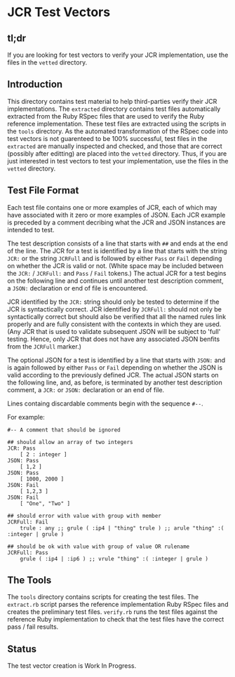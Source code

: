 # JCR Test Vectors

## tl;dr

If you are looking for test vectors to verify your JCR implementation,
use the files in the `vetted` directory.

## Introduction

This directory contains test material to help third-parties verify their JCR
implementations.  The `extracted` directory contains test files automatically
extracted from the Ruby RSpec files that are used to verify the Ruby reference 
implementation.  These test files are extracted using the scripts in the
`tools` directory.  As the automated transformation of the RSpec code into 
test vectors is not guarenteed to be 100% successful, test files in the 
`extracted` are manually inspected and checked, and those that are correct
(possibly after editting) are placed into the `vetted` directory.  Thus, if you
are just interested in test vectors to test your implementation, use the files
in the `vetted` directory.

## Test File Format

Each test file contains one or more examples of JCR, each of which may have associated 
with it zero or more examples of JSON.  Each JCR example is preceded
by a comment decribing what the JCR and JSON instances are intended to test.  

The test description consists of a line that starts with `##` and ends at the
end of the line.  The
JCR for a test is identified by a line that starts with the string `JCR:` or
the string `JCRFull` and is
followed by either `Pass` or `Fail` depending on whether the JCR is valid or not.
(White space may be included between the `JCR:` / `JCRFull:` and `Pass` / `Fail` tokens.)
The actual JCR for a test begins on the following line and continues until another
test description comment, a `JSON:` declaration or end of file is encountered.

JCR identified by the `JCR:` string should only be tested to determine if the JCR
is syntactically correct.  JCR identified by `JCRFull:` should not only be syntactically correct
but should also be verified that all the named rules link properly and are fully consistent with
the contexts in which they are used.  (Any JCR that is used to validate subsequent
JSON will be subject to 'full' testing.  Hence, only JCR that does not have any
associated JSON benfits from the `JCRFull` marker.)

The optional JSON for a test is identified by a line that starts with `JSON:` and
is again followed by either `Pass` or `Fail` depending on whether the JSON is valid
according to the previously defined JCR.  The actual JSON starts on the following
line, and, as before, is terminated by another test description comment, a `JCR:`
or `JSON:` declaration or an end of file.

Lines containg discardable comments begin with the sequence `#--`.

For example:

    #-- A comment that should be ignored
    
    ## should allow an array of two integers
    JCR: Pass
        [ 2 : integer ]
    JSON: Pass
        [ 1,2 ]
    JSON: Pass
        [ 1000, 2000 ]
    JSON: Fail
        [ 1,2,3 ]
    JSON: Fail
        [ "One", "Two" ]
    
    ## should error with value with group with member
    JCRFull: Fail
        trule : any ;; grule ( :ip4 | "thing" trule ) ;; arule "thing" :( :integer | grule ) 
    
    ## should be ok with value with group of value OR rulename
    JCRFull: Pass
        grule ( :ip4 | :ip6 ) ;; vrule "thing" :( :integer | grule ) 

## The Tools

The `tools` directory contains scripts for creating the test files.  The `extract.rb`
script parses the reference implementation Ruby RSpec files and creates the 
preliminary test files.  `verify.rb` runs the test files against the reference Ruby 
implementation to check that the test files have the correct pass / fail results.

## Status

The test vector creation is Work In Progress.
